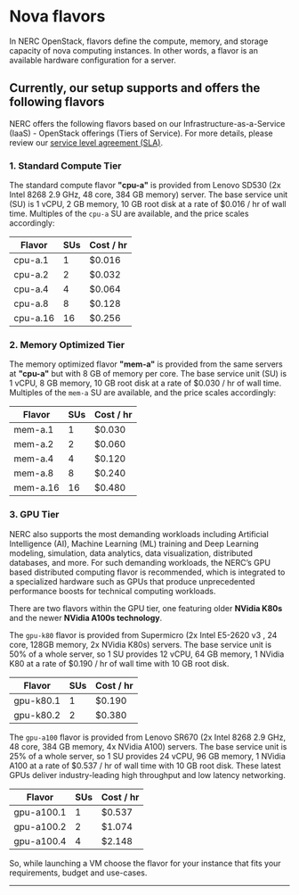 # Nova flavors

In NERC OpenStack, flavors define the compute, memory, and storage capacity of
nova computing instances. In other words, a flavor is an available hardware
configuration for a server.

## Currently, our setup supports and offers the following flavors

NERC offers the following flavors based on our Infrastructure-as-a-Service
(IaaS) - OpenStack offerings (Tiers of Service). For more details, please review
our [service level agreement (SLA)](https://docs.google.com/document/d/1qIk5t-MpW88XvL_U8jzYa6rZg-TiuaeQQEqy9UwCIRI/edit#).

### 1. Standard Compute Tier

The standard compute flavor **"cpu-a"** is provided from Lenovo SD530 (2x Intel 8268
2.9 GHz, 48 core, 384 GB memory) server. The base service unit (SU) is 1 vCPU,
2 GB memory, 10 GB root disk at a rate of $0.016 / hr of wall time.  Multiples of
the `cpu-a` SU are available, and the price scales accordingly:

| Flavor        | SUs    | Cost / hr    |
|---------------|--------|--------------|
| cpu-a.1       | 1      | $0.016       |
| cpu-a.2       | 2      | $0.032       |
| cpu-a.4       | 4      | $0.064       |
| cpu-a.8       | 8      | $0.128       |
| cpu-a.16      | 16     | $0.256       |

### 2. Memory Optimized Tier

The memory optimized flavor **"mem-a"** is provided from the same servers at **"cpu-a"**
but with 8 GB of memory per core. The base service unit (SU) is 1 vCPU, 8 GB
memory, 10 GB root disk at a rate of $0.030 / hr of wall time. Multiples of
the `mem-a` SU are available, and the price scales accordingly:

| Flavor        | SUs    | Cost / hr    |
|---------------|--------|--------------|
| mem-a.1       | 1      | $0.030       |
| mem-a.2       | 2      | $0.060       |
| mem-a.4       | 4      | $0.120       |
| mem-a.8       | 8      | $0.240       |
| mem-a.16      | 16     | $0.480       |

### 3. GPU Tier

NERC also supports the most demanding workloads including Artificial Intelligence
(AI), Machine Learning (ML) training and Deep Learning modeling, simulation, data
analytics, data visualization, distributed databases, and more. For such demanding
workloads, the NERC’s GPU based distributed computing flavor is recommended, which
is integrated to a specialized hardware such as GPUs that produce unprecedented
performance boosts for technical computing workloads.

There are two flavors within the GPU tier, one featuring older **NVidia K80s**
and the newer **NVidia A100s technology**.

The `gpu-k80` flavor is provided from Supermicro (2x Intel E5-2620 v3 , 24 core,
128GB  memory, 2x NVidia K80s) servers. The base service unit is 50% of a whole
server, so 1 SU provides 12 vCPU, 64 GB memory, 1 NVidia K80 at a rate of
$0.190 /  hr of wall time with 10 GB root disk.

| Flavor        | SUs    | Cost / hr    |
|---------------|--------|--------------|
| gpu-k80.1     | 1      | $0.190       |
| gpu-k80.2     | 2      | $0.380       |

The `gpu-a100` flavor is provided from Lenovo SR670 (2x Intel 8268 2.9 GHz, 48
core, 384 GB memory, 4x NVidia A100) servers. The base service unit is 25% of a
whole server, so 1 SU provides 24 vCPU, 96 GB memory, 1 NVidia A100 at a rate of
$0.537 / hr of wall time with 10 GB root disk. These latest GPUs deliver
industry-leading high throughput and low latency networking.

| Flavor        | SUs    | Cost / hr    |
|---------------|--------|--------------|
| gpu-a100.1    | 1      | $0.537       |
| gpu-a100.2    | 2      | $1.074       |
| gpu-a100.4    | 4      | $2.148       |

So, while launching a VM choose the flavor for your instance that fits your
requirements, budget and use-cases.

---
